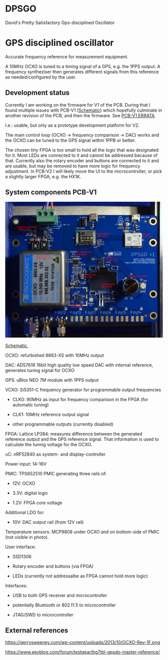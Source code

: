 <!-- vim: tw=72 fo+=a
-->

DPSGO
=====

David's Pretty Satisfactory Gps-disciplined Oscillator


GPS disciplined oscillator
==========================

Accurate frequency reference for measurement equipment.

A 10MHz OCXO is tuned to a timing signal of a GPS, e.g. the 1PPS output.
A frequency syntheziser then generates different signals from this
reference as needed/configured by the user.


Development status
------------------

Currently I am working on the firmware for V1 of the PCB. During that I
found multiple issues with PCB-V1 (<a
href="https://github.com/dpiegdon/dpsgo/blob/master/pcb/export/PCB-v1.pdf">Schematic</a>)
which hopefully culminate in another revision of the PCB, and then the
firmware. See <a
href="https://github.com/dpiegdon/dpsgo/blob/master/pcb/export/PCB-v1.ERRATA">PCB-V1
ERRATA</a>.

I.e.: usable, but only as a prototype development platform for V2.

The main control loop (OCXO -> frequency comparison -> DAC) works and
the OCXO can be tuned to the GPS signal within 1PPB or better.

The chosen *tiny* FPGA is too small to hold all the logic that was
designated for it. Most LEDs are connected to it and cannot be addressed
because of that. Currently also the rotary encoder and buttons are
connected to it and are usable, but may be removed to have more logic
for frequency adjustment. In PCB-V2 I will likely move the UI to the
microcontroller, or pick a slightly larger FPGA, e.g. the HX1K.


System components PCB-V1
------------------------

<img
src="https://github.com/dpiegdon/dpsgo/blob/master/pcb/export/PCB-v1-overview.jpg">

<a
href="https://github.com/dpiegdon/dpsgo/blob/master/pcb/export/PCB-v1.pdf">Schematic.</a>

OCXO: refurbished 8663-XS with 10MHz output

DAC: AD5761R 16bit high quality low speed DAC with internal reference,
generates tuning signal for OCXO

GPS: uBlox NEO 7M module with 1PPS output

VCXO: Si5351-C frequency generator for programmable output frequencies

 * CLK0: 90MHz as input for frequency comparison in the FPGA (for
   automatic tuning)

 * CLK1: 10MHz reference output signal

 * other programmable outputs (currently disabled)

FPGA: Lattice LP384: measures difference between the generated reference
output and the GPS reference signal. That information is used to
calculate the tuning voltage for the OCXO.

uC: nRF52840 as system- and display-controller

Power input: 14-16V

PMIC: TPS652510 PMIC generating three rails of:

 * 12V: OCXO

 * 3.3V: digital logic

 * 1.2V: FPGA core voltage

Additional LDO for:

 * 10V: DAC output rail (from 12V rail)

Temperature sensors: MCP9808 under OCXO and on bottom-side of PMIC (not
visible in photo).

User interface:

 * SSD1306

 * Rotary encoder and buttons (via FPGA)

 * LEDs (currently not addressalbe as FPGA cannot hold more logic)


Interfaces:

 * USB to both GPS receiver and microcontroller

 * potentially Bluetooth or 802.11.5 to microcontroller

 * JTAG/SWD to microcontroller


External references
-------------------

https://gerrysweeney.com/wp-content/uploads/2013/10/OCXO-Rev-1F.png

https://www.eevblog.com/forum/testgear/bg7tbl-gpsdo-master-reference/

